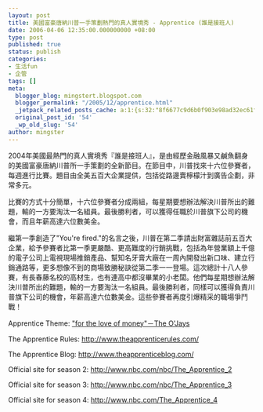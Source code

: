 ```yaml
---
layout: post
title: 美國富豪唐納川普一手策劃熱門的真人實境秀 - Apprentice (誰是接班人)
date: 2006-04-06 12:35:00.000000000 +08:00
type: post
published: true
status: publish
categories:
- 生活fun
- 企管
tags: []
meta:
  blogger_blog: mingstert.blogspot.com
  blogger_permalink: "/2005/12/apprentice.html"
  _jetpack_related_posts_cache: a:1:{s:32:"8f6677c9d6b0f903e98ad32ec61f8deb";a:2:{s:7:"expires";i:1456120804;s:7:"payload";a:3:{i:0;a:1:{s:2:"id";i:107;}i:1;a:1:{s:2:"id";i:58;}i:2;a:1:{s:2:"id";i:149;}}}}
  original_post_id: '54'
  _wp_old_slug: '54'
author: mingster
---
```

<p>2004年美國最熱門的真人實境秀『誰是接班人』，是由經歷金融風暴又鹹魚翻身的美國富豪唐納川普所一手策劃的全新節目。在節目中，川普找來十六位參賽者，每週進行比賽。題目由全美五百大企業提供，包括從路邊賣檸檬汁到廣告企劃，非常多元。</p>
<p>比賽的方式十分簡單，十六位參賽者分成兩組，每星期要想辦法解決川普所出的難題，輸的一方要淘汰一名組員。最後勝利者，可以獲得任職於川普旗下公司的機會，而且年薪高達六位數美金。</p>
<p>繼第一季創造了"You're fired."的名言之後，川普在第二季請出財富雜誌前五百大企業，給予參賽者比第一季更嚴酷、更高難度的行銷挑戰，包括為年營業額上千億的電子公司上電視現場推銷產品、幫知名牙膏大廠在一周內開發出新口味、建立行銷通路等，更多想像不到的商場致勝秘訣從第二季一一登場。這次總計十八人參賽，有長春藤名校的高材生，也有連高中都沒畢業的小老闆。他們每星期想辦法解決川普所出的難題，輸的一方要淘汰一名組員。最後勝利者，同樣可以獲得負責川普旗下公司的機會，年薪高達六位數美金。這些參賽者再度引爆精采的職場爭鬥戰！</p>
<p>Apprentice Theme: <a href="http://mingster.com/blikie/blogger/mingster/media/Apprentice_Theme.mp3">"for the love of money"－The O'Jays</a></p>
<p>The Apprentice Rules: <a href="http://www.theapprenticerules.com/">http://www.theapprenticerules.com/</a></p>
<p>The Apprentice Blog: <a href="http://www.theapprenticeblog.com/">http://www.theapprenticeblog.com/</a></p>
<p>Official site for season 2: <a href="http://www.nbc.com/nbc/The_Apprentice_2">http://www.nbc.com/nbc/The_Apprentice_2</a></p>
<p>Official site for season 3: <a href="http://www.nbc.com/nbc/The_Apprentice_3">http://www.nbc.com/nbc/The_Apprentice_3</a></p>
<p>Official site for season 4: <a href="http://www.nbc.com/The_Apprentice_4">http://www.nbc.com/The_Apprentice_4</a></p>
